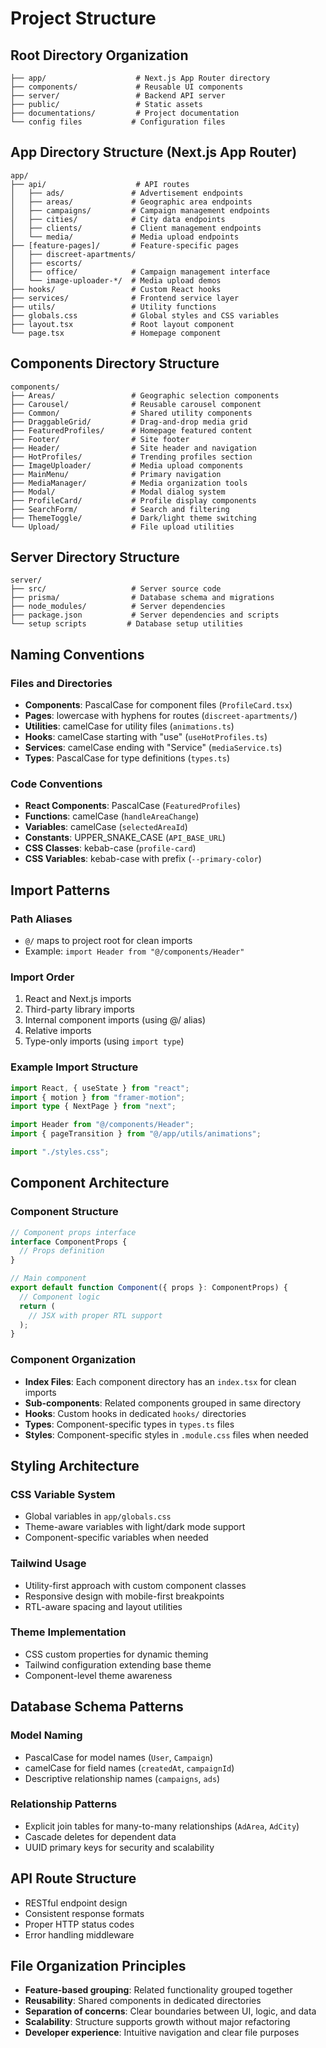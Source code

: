 # Project Structure

## Root Directory Organization
```
├── app/                    # Next.js App Router directory
├── components/             # Reusable UI components
├── server/                 # Backend API server
├── public/                 # Static assets
├── documentations/         # Project documentation
└── config files           # Configuration files
```

## App Directory Structure (Next.js App Router)
```
app/
├── api/                    # API routes
│   ├── ads/               # Advertisement endpoints
│   ├── areas/             # Geographic area endpoints
│   ├── campaigns/         # Campaign management endpoints
│   ├── cities/            # City data endpoints
│   ├── clients/           # Client management endpoints
│   └── media/             # Media upload endpoints
├── [feature-pages]/       # Feature-specific pages
│   ├── discreet-apartments/
│   ├── escorts/
│   ├── office/            # Campaign management interface
│   └── image-uploader-*/  # Media upload demos
├── hooks/                 # Custom React hooks
├── services/              # Frontend service layer
├── utils/                 # Utility functions
├── globals.css            # Global styles and CSS variables
├── layout.tsx             # Root layout component
└── page.tsx               # Homepage component
```

## Components Directory Structure
```
components/
├── Areas/                 # Geographic selection components
├── Carousel/              # Reusable carousel component
├── Common/                # Shared utility components
├── DraggableGrid/         # Drag-and-drop media grid
├── FeaturedProfiles/      # Homepage featured content
├── Footer/                # Site footer
├── Header/                # Site header and navigation
├── HotProfiles/           # Trending profiles section
├── ImageUploader/         # Media upload components
├── MainMenu/              # Primary navigation
├── MediaManager/          # Media organization tools
├── Modal/                 # Modal dialog system
├── ProfileCard/           # Profile display components
├── SearchForm/            # Search and filtering
├── ThemeToggle/           # Dark/light theme switching
└── Upload/                # File upload utilities
```

## Server Directory Structure
```
server/
├── src/                   # Server source code
├── prisma/                # Database schema and migrations
├── node_modules/          # Server dependencies
├── package.json           # Server dependencies and scripts
└── setup scripts         # Database setup utilities
```

## Naming Conventions

### Files and Directories
- **Components**: PascalCase for component files (`ProfileCard.tsx`)
- **Pages**: lowercase with hyphens for routes (`discreet-apartments/`)
- **Utilities**: camelCase for utility files (`animations.ts`)
- **Hooks**: camelCase starting with "use" (`useHotProfiles.ts`)
- **Services**: camelCase ending with "Service" (`mediaService.ts`)
- **Types**: PascalCase for type definitions (`types.ts`)

### Code Conventions
- **React Components**: PascalCase (`FeaturedProfiles`)
- **Functions**: camelCase (`handleAreaChange`)
- **Variables**: camelCase (`selectedAreaId`)
- **Constants**: UPPER_SNAKE_CASE (`API_BASE_URL`)
- **CSS Classes**: kebab-case (`profile-card`)
- **CSS Variables**: kebab-case with prefix (`--primary-color`)

## Import Patterns

### Path Aliases
- `@/` maps to project root for clean imports
- Example: `import Header from "@/components/Header"`

### Import Order
1. React and Next.js imports
2. Third-party library imports
3. Internal component imports (using @/ alias)
4. Relative imports
5. Type-only imports (using `import type`)

### Example Import Structure
```typescript
import React, { useState } from "react";
import { motion } from "framer-motion";
import type { NextPage } from "next";

import Header from "@/components/Header";
import { pageTransition } from "@/app/utils/animations";

import "./styles.css";
```

## Component Architecture

### Component Structure
```typescript
// Component props interface
interface ComponentProps {
  // Props definition
}

// Main component
export default function Component({ props }: ComponentProps) {
  // Component logic
  return (
    // JSX with proper RTL support
  );
}
```

### Component Organization
- **Index Files**: Each component directory has an `index.tsx` for clean imports
- **Sub-components**: Related components grouped in same directory
- **Hooks**: Custom hooks in dedicated `hooks/` directories
- **Types**: Component-specific types in `types.ts` files
- **Styles**: Component-specific styles in `.module.css` files when needed

## Styling Architecture

### CSS Variable System
- Global variables in `app/globals.css`
- Theme-aware variables with light/dark mode support
- Component-specific variables when needed

### Tailwind Usage
- Utility-first approach with custom component classes
- Responsive design with mobile-first breakpoints
- RTL-aware spacing and layout utilities

### Theme Implementation
- CSS custom properties for dynamic theming
- Tailwind configuration extending base theme
- Component-level theme awareness

## Database Schema Patterns

### Model Naming
- PascalCase for model names (`User`, `Campaign`)
- camelCase for field names (`createdAt`, `campaignId`)
- Descriptive relationship names (`campaigns`, `ads`)

### Relationship Patterns
- Explicit join tables for many-to-many relationships (`AdArea`, `AdCity`)
- Cascade deletes for dependent data
- UUID primary keys for security and scalability

## API Route Structure
- RESTful endpoint design
- Consistent response formats
- Proper HTTP status codes
- Error handling middleware

## File Organization Principles
- **Feature-based grouping**: Related functionality grouped together
- **Reusability**: Shared components in dedicated directories
- **Separation of concerns**: Clear boundaries between UI, logic, and data
- **Scalability**: Structure supports growth without major refactoring
- **Developer experience**: Intuitive navigation and clear file purposes